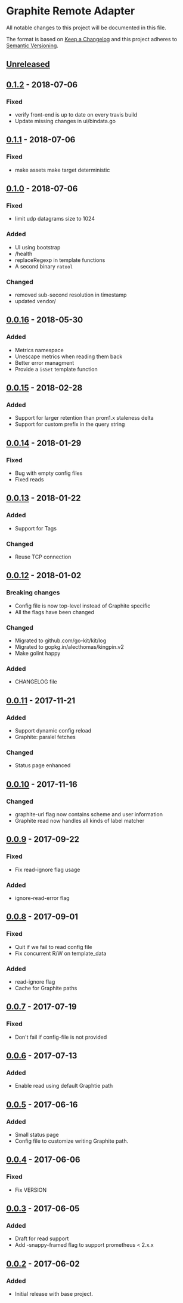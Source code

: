 # Graphite Remote Adapter
All notable changes to this project will be documented in this file.

The format is based on [Keep a Changelog](http://keepachangelog.com/)
and this project adheres to [Semantic Versioning](http://semver.org/).

## [Unreleased]

## [0.1.2] - 2018-07-06
### Fixed
- verify front-end is up to date on every travis build
- Update missing changes in ui/bindata.go

## [0.1.1] - 2018-07-06
### Fixed
- make assets make target deterministic

## [0.1.0] - 2018-07-06
### Fixed
- limit udp datagrams size to 1024

### Added
- UI using bootstrap
- /health
- replaceRegexp in template functions
- A second binary `ratool`

### Changed
- removed sub-second resolution in timestamp
- updated vendor/

## [0.0.16] - 2018-05-30
### Added
- Metrics namespace
- Unescape metrics when reading them back
- Better error managment
- Provide a `isSet` template function

## [0.0.15] - 2018-02-28
### Added
- Support for larger retention than prom1.x staleness delta
- Support for custom prefix in the query string

## [0.0.14] - 2018-01-29

### Fixed
- Bug with empty config files
- Fixed reads

## [0.0.13] - 2018-01-22
### Added
- Support for Tags

### Changed
- Reuse TCP connection

## [0.0.12] - 2018-01-02
### Breaking changes
- Config file is now top-level instead of Graphite specific
- All the flags have been changed

### Changed
- Migrated to github.com/go-kit/kit/log
- Migrated to gopkg.in/alecthomas/kingpin.v2
- Make golint happy

### Added
- CHANGELOG file

## [0.0.11] - 2017-11-21
### Added
- Support dynamic config reload
- Graphite: paralel fetches

### Changed
- Status page enhanced

## [0.0.10] - 2017-11-16
### Changed
- graphite-url flag now contains scheme and user information
- Graphite read now handles all kinds of label matcher

## [0.0.9] - 2017-09-22
### Fixed
- Fix read-ignore flag usage

### Added
- ignore-read-error flag

## [0.0.8] - 2017-09-01
### Fixed
- Quit if we fail to read config file
- Fix concurrent R/W on template_data

### Added
- read-ignore flag
- Cache for Graphite paths

## [0.0.7] - 2017-07-19
### Fixed
- Don't fail if config-file is not provided

## [0.0.6] - 2017-07-13
### Added
- Enable read using default Graphtie path

## [0.0.5] - 2017-06-16
### Added
- Small status page
- Config file to customize writing Graphite path.

## [0.0.4] - 2017-06-06
### Fixed
- Fix VERSION

## [0.0.3] - 2017-06-05
### Added
- Draft for read support
- Add -snappy-framed flag to support prometheus < 2.x.x

## [0.0.2] - 2017-06-02
### Added
- Initial release with base project.

[Unreleased]: https://github.com/criteo/graphite-remote-adapter/compare/v0.1.2...HEAD
[0.1.2]: https://github.com/criteo/graphite-remote-adapter/compare/v0.1.1...v0.1.2
[0.1.1]: https://github.com/criteo/graphite-remote-adapter/compare/v0.1.0...v0.1.1
[0.1.0]: https://github.com/criteo/graphite-remote-adapter/compare/v0.0.16...v0.1.0
[0.0.16]: https://github.com/criteo/graphite-remote-adapter/compare/v0.0.15...v0.0.16
[0.0.15]: https://github.com/criteo/graphite-remote-adapter/compare/v0.0.14...v0.0.15
[0.0.14]: https://github.com/criteo/graphite-remote-adapter/compare/v0.0.13...v0.0.14
[0.0.13]: https://github.com/criteo/graphite-remote-adapter/compare/v0.0.12...v0.0.13
[0.0.12]: https://github.com/criteo/graphite-remote-adapter/compare/v0.0.11...v0.0.12
[0.0.11]: https://github.com/criteo/graphite-remote-adapter/compare/v0.0.10...v0.0.11
[0.0.10]: https://github.com/criteo/graphite-remote-adapter/compare/v0.0.9...v0.0.10
[0.0.9]: https://github.com/criteo/graphite-remote-adapter/compare/v0.0.8...v0.0.9
[0.0.8]: https://github.com/criteo/graphite-remote-adapter/compare/v0.0.7...v0.0.8
[0.0.7]: https://github.com/criteo/graphite-remote-adapter/compare/v0.0.6...v0.0.7
[0.0.6]: https://github.com/criteo/graphite-remote-adapter/compare/v0.0.5...v0.0.6
[0.0.5]: https://github.com/criteo/graphite-remote-adapter/compare/v0.0.4...v0.0.5
[0.0.4]: https://github.com/criteo/graphite-remote-adapter/compare/v0.0.3...v0.0.4
[0.0.3]: https://github.com/criteo/graphite-remote-adapter/compare/v0.0.2...v0.0.3
[0.0.2]: https://github.com/criteo/graphite-remote-adapter/compare/v0.0.2
